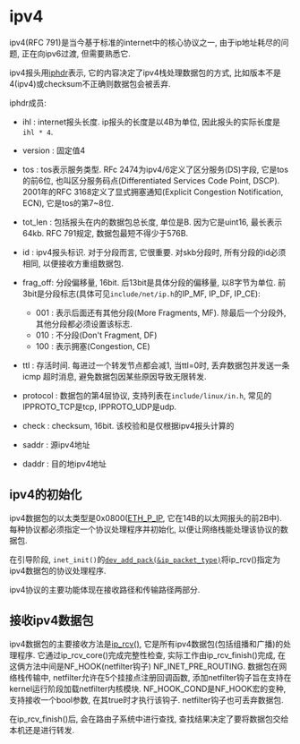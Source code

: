 # ipv4
ipv4(RFC 791)是当今基于标准的internet中的核心协议之一, 由于ip地址耗尽的问题, 正在向ipv6过渡, 但需要熟悉它.

ipv4报头用[iphdr](https://elixir.bootlin.com/linux/v5.10.54/source/include/uapi/linux/ip.h#L86)表示, 它的内容决定了ipv4栈处理数据包的方式, 比如版本不是4(ipv4)或checksum不正确则数据包会被丢弃.

iphdr成员:
- ihl : internet报头长度. ip报头的长度是以4B为单位, 因此报头的实际长度是`ihl * 4`.
- version : 固定值4
- tos : tos表示服务类型. RFc 2474为ipv4/6定义了区分服务(DS)字段, 它是tos的前6位, 也叫区分服务码点(Differentiated Services Code Point, DSCP). 2001年的RFC 3168定义了显式拥塞通知(Explicit Congestion Notification, ECN), 它是tos的第7~8位.
- tot_len : 包括报头在内的数据包总长度, 单位是B. 因为它是uint16, 最长表示64kb. RFC 791规定, 数据包最短不得少于576B.
- id : ipv4报头标识. 对于分段而言, 它很重要. 对skb分段时, 所有分段的id必须相同, 以便接收方重组数据包.
- frag_off: 分段偏移量, 16bit. 后13bit是具体分段的偏移量, 以8字节为单位. 前3bit是分段标志(具体可见`include/net/ip.h`的IP_MF, IP_DF, IP_CE):

    - 001 : 表示后面还有其他分段(More Fragments, MF). 除最后一个分段外, 其他分段都必须设置该标志.
    - 010 : 不分段(Don't Fragment, DF)
    - 100 : 表示拥塞(Congestion, CE)
- ttl : 存活时间. 每进过一个转发节点都会减1, 当ttl=0时, 丢弃数据包并发送一条icmp 超时消息, 避免数据包因某些原因导致无限转发.
- protocol : 数据包的第4层协议, 支持列表在`include/linux/in.h`, 常见的IPPROTO_TCP是tcp, IPPROTO_UDP是udp.
- check : checksum, 16bit. 该校验和是仅根据ipv4报头计算的
- saddr : 源ipv4地址
- daddr : 目的地ipv4地址

## ipv4的初始化
ipv4数据包的以太类型是0x0800([ETH_P_IP](https://elixir.bootlin.com/linux/v5.10.54/source/include/uapi/linux/if_ether.h#L52), 它在14B的以太网报头的前2B中). 每种协议都必须指定一个协议处理程序并初始化, 以便让网络栈能处理该协议的数据包.

在引导阶段, `inet_init()`的[`dev_add_pack(&ip_packet_type)`](https://elixir.bootlin.com/linux/v5.10.54/source/net/ipv4/af_inet.c#L2047)将ip_rcv()指定为ipv4数据包的协议处理程序.

ipv4协议的主要功能体现在接收路径和传输路径两部分.

## 接收ipv4数据包
ipv4数据包的主要接收方法是[ip_rcv()](https://elixir.bootlin.com/linux/v5.10.54/source/net/ipv4/ip_input.c#L530), 它是所有ipv4数据包(包括组播和广播)的处理程序. 它通过ip_rcv_core()完成完整性检查, 实际工作由ip_rcv_finish()完成, 在这俩方法中间是NF_HOOK(netfilter钩子) NF_INET_PRE_ROUTING. 数据包在网络栈传输中, netfilter允许在5个挂接点注册回调函数, 添加netfilter钩子旨在支持在kernel运行阶段加载netfilter内核模块. NF_HOOK_COND是NF_HOOK宏的变种, 支持接收一个bool参数, 在其true时才执行该钩子. netfilter钩子也可丢弃数据包.

在ip_rcv_finish()后, 会在路由子系统中进行查找, 查找结果决定了要将数据包交给本机还是进行转发.
